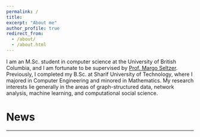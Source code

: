 ```yaml
---
permalink: /
title: 
excerpt: "About me"
author_profile: true
redirect_from: 
  - /about/
  - /about.html
---
```



I am an M.Sc. student in computer science at the University of British Columbia, and I am fortunate to be supervised by [Prof. Margo Seltzer](https://www.seltzer.com/margo/). Previously, I completed my B.Sc. at Sharif University of Technology, where I majored in Computer Engineering and minored in Mathematics. My research interests lie generally in the areas of graph-structured data, network analysis, machine learning, and computational social science.  
  
  
    
  
  
  
# News
<html>
<body>
 <hr>
 <body>
 <html>
